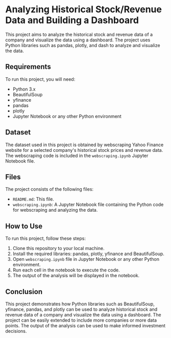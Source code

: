 # Analyzing Historical Stock/Revenue Data and Building a Dashboard

This project aims to analyze the historical stock and revenue data of a company and visualize the data using a dashboard. The project uses Python libraries such as pandas, plotly, and dash to analyze and visualize the data.

## Requirements

To run this project, you will need:

- Python 3.x
- BeautifulSoup
- yfinance
- pandas
- plotly
- Jupyter Notebook or any other Python environment

## Dataset

The dataset used in this project is obtained by webscraping Yahoo Finance website for a selected company's historical stock prices and revenue data. The webscraping code is included in the `webscraping.ipynb` Jupyter Notebook file.

## Files

The project consists of the following files:

- `README.md`: This file.
- `webscraping.ipynb`: A Jupyter Notebook file containing the Python code for webscraping and analyzing the data.

## How to Use

To run this project, follow these steps:

1. Clone this repository to your local machine.
2. Install the required libraries: pandas, plotly, yfinance and BeautifulSoup.
3. Open `webscraping.ipynb` file in Jupyter Notebook or any other Python environment.
4. Run each cell in the notebook to execute the code.
5. The output of the analysis will be displayed in the notebook.

## Conclusion

This project demonstrates how Python libraries such as BeautifulSoup, yfinance, pandas, and plotly can be used to analyze historical stock and revenue data of a company and visualize the data using a dashboard. The project can be easily extended to include more companies or more data points. The output of the analysis can be used to make informed investment decisions.
